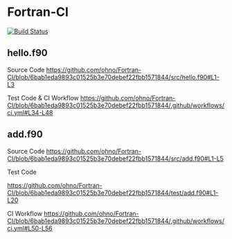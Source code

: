 # Fortran-CI

[![Build Status](https://github.com/ohno/Fortran-CI/actions/workflows/ci.yml/badge.svg?branch=main)](https://github.com/ohno/Fortran-CI/actions/workflows/ci.yml?query=branch%3Amain)

## hello.f90

Source Code
https://github.com/ohno/Fortran-CI/blob/6bab1eda9893c01525b3e70debef22fbb1571844/src/hello.f90#L1-L3

Test Code & CI Workflow
https://github.com/ohno/Fortran-CI/blob/6bab1eda9893c01525b3e70debef22fbb1571844/.github/workflows/ci.yml#L34-L48

## add.f90

Source Code
https://github.com/ohno/Fortran-CI/blob/6bab1eda9893c01525b3e70debef22fbb1571844/src/add.f90#L1-L5

Test Code

https://github.com/ohno/Fortran-CI/blob/6bab1eda9893c01525b3e70debef22fbb1571844/test/add.f90#L1-L20

CI Workflow
https://github.com/ohno/Fortran-CI/blob/6bab1eda9893c01525b3e70debef22fbb1571844/.github/workflows/ci.yml#L50-L56
